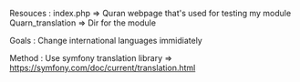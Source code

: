 Resouces :
index.php => Quran webpage that's used for testing my module
Quarn_translation => Dir for the module

Goals :
Change international languages immidiately 

Method :
Use symfony translation library => https://symfony.com/doc/current/translation.html

